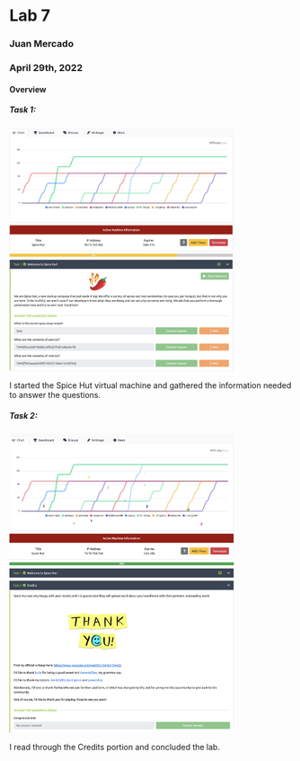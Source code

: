 # Lab 7

### Juan Mercado
### April 29th, 2022

#### Overview

##### Task 1:

<img src="lab9_9.1.jpeg" width="400">

I started the Spice Hut virtual machine and gathered the information needed to answer the questions.

##### Task 2:

<img src="lab9_9.2.jpeg" width="400">

I read through the Credits portion and concluded the lab.
